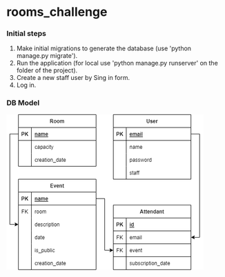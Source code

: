 # rooms_challenge

### Initial steps

1. Make initial migrations to generate the database (use 'python manage.py migrate').
2. Run the application (for local use 'python manage.py runserver' on the folder of the project).
3. Create a new staff user by Sing in form.
4. Log in.

### DB Model
![Database model](docs/db_model.png)
